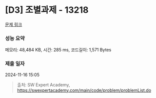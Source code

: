 # [D3] 조별과제 - 13218 

[문제 링크](https://swexpertacademy.com/main/code/problem/problemDetail.do?contestProbId=AXzjvCCq-PwDFASs) 

### 성능 요약

메모리: 48,484 KB, 시간: 285 ms, 코드길이: 1,571 Bytes

### 제출 일자

2024-11-16 15:05



> 출처: SW Expert Academy, https://swexpertacademy.com/main/code/problem/problemList.do